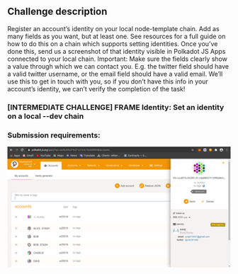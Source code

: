 ## Challenge description
Register an account’s identity on your local node-template chain. Add as many fields as you want, but at least one. See resources for a full guide on how to do this on a chain which supports setting identities. Once you’ve done this, send us a screenshot of that identity visible in Polkadot JS Apps connected to your local chain. Important: Make sure the fields clearly show a value through which we can contact you. E.g. the twitter field should have a valid twitter username, or the email field should have a valid email. We’ll use this to get in touch with you, so if you don’t have this info in your account’s identity, we can’t verify the completion of the task!

### [INTERMEDIATE CHALLENGE] FRAME Identity: Set an identity on a local --dev chain

### Submission requirements:

![Frame_Dev_ID](Frame_Dev_ID.png)